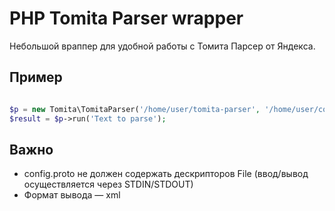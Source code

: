PHP Tomita Parser wrapper
=========================

Небольшой враппер для удобной работы с Томита Парсер от Яндекса.

Пример
------

```php

$p = new Tomita\TomitaParser('/home/user/tomita-parser', '/home/user/config.proto');
$result = $p->run('Text to parse');
```

Важно
-----

- config.proto не должен содержать дескрипторов File (ввод/вывод осуществляется через STDIN/STDOUT)
- Формат вывода — xml
